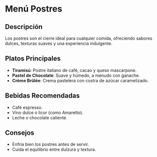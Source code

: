 # Menú Postres

## Descripción

Los postres son el cierre ideal para cualquier comida, ofreciendo sabores dulces, texturas suaves y una experiencia indulgente.

## Platos Principales

- **Tiramisú**: Postre italiano de café, cacao y queso mascarpone.
- **Pastel de Chocolate**: Suave y húmedo, a menudo con ganache.
- **Crème Brûlée**: Crema pastelera con costra de azúcar caramelizado.

## Bebidas Recomendadas

- Café espresso.
- Vino dulce o licor (como Amaretto).
- Leche o chocolate caliente.

## Consejos

- Enfría bien los postres antes de servir.
- Cuida el equilibrio entre dulzura y textura.
